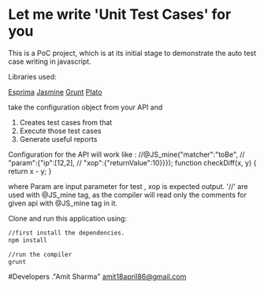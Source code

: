 # Let me write 'Unit Test Cases' for you 

This is a PoC project, which is at its initial stage to demonstrate the auto test case writing in javascript.

Libraries used:

[Esprima](http://esprima.org/)
[Jasmine](http://jasmine.github.io/)
[Grunt](http://gruntjs.com/)
[Plato](https://github.com/es-analysis/plato)

take the configuration object from your API and 
1. Creates test cases from that
2. Execute those test cases
3. Generate useful reports

Configuration for the API will work like :
//@JS_mine("matcher":"toBe",
//         "param":{"ip":[12,2],
//         "xop":{"returnValue":10}}});
function checkDiff(x, y) {
    return x - y;
}

where Param are input parameter for test , xop is expected output.
'//' are used with @JS_mine tag, as the compiler will read only the comments for given api with @JS_mine tag in it.

Clone and run this application using:
```sh
//first install the dependencies.
npm install 

//run the compiler
grunt
```

#Developers
."Amit Sharma" <amit18april86@gmail.com>
